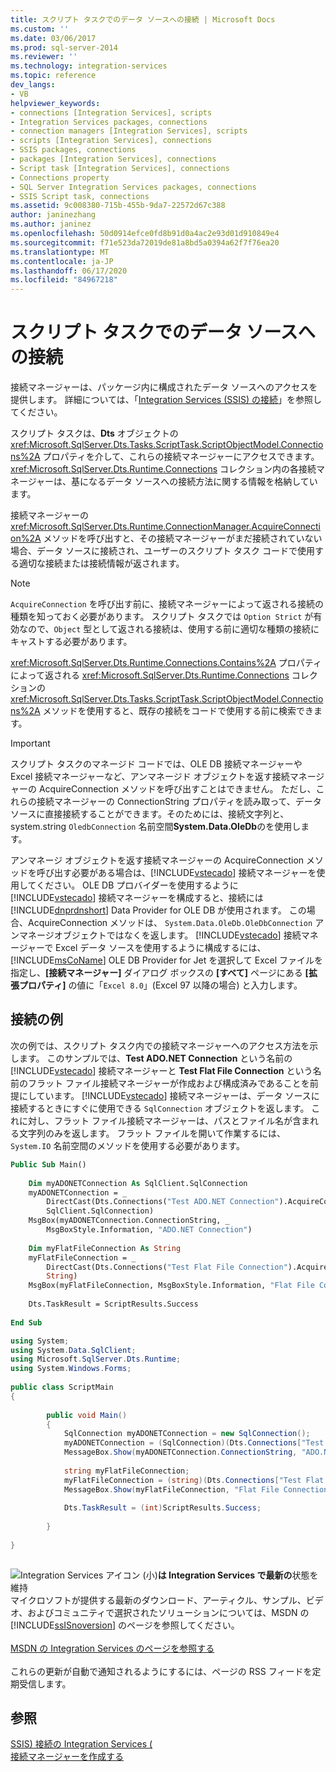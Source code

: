 ```yaml
---
title: スクリプト タスクでのデータ ソースへの接続 | Microsoft Docs
ms.custom: ''
ms.date: 03/06/2017
ms.prod: sql-server-2014
ms.reviewer: ''
ms.technology: integration-services
ms.topic: reference
dev_langs:
- VB
helpviewer_keywords:
- connections [Integration Services], scripts
- Integration Services packages, connections
- connection managers [Integration Services], scripts
- scripts [Integration Services], connections
- SSIS packages, connections
- packages [Integration Services], connections
- Script task [Integration Services], connections
- Connections property
- SQL Server Integration Services packages, connections
- SSIS Script task, connections
ms.assetid: 9c008380-715b-455b-9da7-22572d67c388
author: janinezhang
ms.author: janinez
ms.openlocfilehash: 50d0914efce0fd8b91d0a4ac2e93d01d910849e4
ms.sourcegitcommit: f71e523da72019de81a8bd5a0394a62f7f76ea20
ms.translationtype: MT
ms.contentlocale: ja-JP
ms.lasthandoff: 06/17/2020
ms.locfileid: "84967218"
---
```

# <a name="connecting-to-data-sources-in-the-script-task"></a>スクリプト タスクでのデータ ソースへの接続
  接続マネージャーは、パッケージ内に構成されたデータ ソースへのアクセスを提供します。 詳細については、「[Integration Services (SSIS) の接続](../../connection-manager/integration-services-ssis-connections.md)」を参照してください。  
  
 スクリプト タスクは、**Dts** オブジェクトの <xref:Microsoft.SqlServer.Dts.Tasks.ScriptTask.ScriptObjectModel.Connections%2A> プロパティを介して、これらの接続マネージャーにアクセスできます。 <xref:Microsoft.SqlServer.Dts.Runtime.Connections> コレクション内の各接続マネージャーは、基になるデータ ソースへの接続方法に関する情報を格納しています。  
  
 接続マネージャーの <xref:Microsoft.SqlServer.Dts.Runtime.ConnectionManager.AcquireConnection%2A> メソッドを呼び出すと、その接続マネージャーがまだ接続されていない場合、データ ソースに接続され、ユーザーのスクリプト タスク コードで使用する適切な接続または接続情報が返されます。  
  
> [!NOTE]  
>  `AcquireConnection` を呼び出す前に、接続マネージャーによって返される接続の種類を知っておく必要があります。 スクリプト タスクでは `Option Strict` が有効なので、`Object` 型として返される接続は、使用する前に適切な種類の接続にキャストする必要があります。  
  
 <xref:Microsoft.SqlServer.Dts.Runtime.Connections.Contains%2A> プロパティによって返される <xref:Microsoft.SqlServer.Dts.Runtime.Connections> コレクションの <xref:Microsoft.SqlServer.Dts.Tasks.ScriptTask.ScriptObjectModel.Connections%2A> メソッドを使用すると、既存の接続をコードで使用する前に検索できます。  
  
> [!IMPORTANT]  
>  スクリプト タスクのマネージド コードでは、OLE DB 接続マネージャーや Excel 接続マネージャーなど、アンマネージド オブジェクトを返す接続マネージャーの AcquireConnection メソッドを呼び出すことはできません。 ただし、これらの接続マネージャーの ConnectionString プロパティを読み取って、データソースに直接接続することができます。そのためには、接続文字列と、system.string `OledbConnection` 名前空間**System.Data.OleDb**のを使用します。  
>   
>  アンマネージ オブジェクトを返す接続マネージャーの AcquireConnection メソッドを呼び出す必要がある場合は、[!INCLUDE[vstecado](../../../includes/vstecado-md.md)] 接続マネージャーを使用してください。 OLE DB プロバイダーを使用するように [!INCLUDE[vstecado](../../../includes/vstecado-md.md)] 接続マネージャーを構成すると、接続には [!INCLUDE[dnprdnshort](../../../includes/dnprdnshort-md.md)] Data Provider for OLE DB が使用されます。 この場合、AcquireConnection メソッドは、 `System.Data.OleDb.OleDbConnection` アンマネージオブジェクトではなくを返します。 [!INCLUDE[vstecado](../../../includes/vstecado-md.md)] 接続マネージャーで Excel データ ソースを使用するように構成するには、[!INCLUDE[msCoName](../../../includes/msconame-md.md)] OLE DB Provider for Jet を選択して Excel ファイルを指定し、**[接続マネージャー]** ダイアログ ボックスの **[すべて]** ページにある **[拡張プロパティ]** の値に「`Excel 8.0`」(Excel 97 以降の場合) と入力します。  
  
## <a name="connections-example"></a>接続の例  
 次の例では、スクリプト タスク内での接続マネージャーへのアクセス方法を示します。 このサンプルでは、**Test ADO.NET Connection** という名前の [!INCLUDE[vstecado](../../../includes/vstecado-md.md)] 接続マネージャーと **Test Flat File Connection** という名前のフラット ファイル接続マネージャーが作成および構成済みであることを前提にしています。 [!INCLUDE[vstecado](../../../includes/vstecado-md.md)] 接続マネージャーは、データ ソースに接続するときにすぐに使用できる `SqlConnection` オブジェクトを返します。 これに対し、フラット ファイル接続マネージャーは、パスとファイル名が含まれる文字列のみを返します。 フラット ファイルを開いて作業するには、`System.IO` 名前空間のメソッドを使用する必要があります。  
  
```vb  
Public Sub Main()  
  
    Dim myADONETConnection As SqlClient.SqlConnection  
    myADONETConnection = _  
        DirectCast(Dts.Connections("Test ADO.NET Connection").AcquireConnection(Dts.Transaction), _  
        SqlClient.SqlConnection)  
    MsgBox(myADONETConnection.ConnectionString, _  
        MsgBoxStyle.Information, "ADO.NET Connection")  
  
    Dim myFlatFileConnection As String  
    myFlatFileConnection = _  
        DirectCast(Dts.Connections("Test Flat File Connection").AcquireConnection(Dts.Transaction), _  
        String)  
    MsgBox(myFlatFileConnection, MsgBoxStyle.Information, "Flat File Connection")  
  
    Dts.TaskResult = ScriptResults.Success  
  
End Sub  
```  
  
```csharp  
using System;  
using System.Data.SqlClient;  
using Microsoft.SqlServer.Dts.Runtime;  
using System.Windows.Forms;  
  
public class ScriptMain  
{  
  
        public void Main()  
        {  
            SqlConnection myADONETConnection = new SqlConnection();  
            myADONETConnection = (SqlConnection)(Dts.Connections["Test ADO.NET Connection"].AcquireConnection(Dts.Transaction)as SqlConnection);  
            MessageBox.Show(myADONETConnection.ConnectionString, "ADO.NET Connection");  
  
            string myFlatFileConnection;  
            myFlatFileConnection = (string)(Dts.Connections["Test Flat File Connection"].AcquireConnection(Dts.Transaction) as String);  
            MessageBox.Show(myFlatFileConnection, "Flat File Connection");  
  
            Dts.TaskResult = (int)ScriptResults.Success;  
  
        }  
  
}  
  
```  
  
![Integration Services アイコン (小)](../../media/dts-16.gif "Integration Services のアイコン (小)")**は Integration Services で最新の**状態を維持  <br /> マイクロソフトが提供する最新のダウンロード、アーティクル、サンプル、ビデオ、およびコミュニティで選択されたソリューションについては、MSDN の [!INCLUDE[ssISnoversion](../../../includes/ssisnoversion-md.md)] のページを参照してください。<br /><br /> [MSDN の Integration Services のページを参照する](https://go.microsoft.com/fwlink/?LinkId=136655)<br /><br /> これらの更新が自動で通知されるようにするには、ページの RSS フィードを定期受信します。  
  
## <a name="see-also"></a>参照  
 [SSIS&#41; 接続の Integration Services &#40;](../../connection-manager/integration-services-ssis-connections.md)   
 [接続マネージャーを作成する](../../create-connection-managers.md)  
  
  
